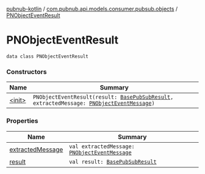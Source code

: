 [pubnub-kotlin](../../index.md) / [com.pubnub.api.models.consumer.pubsub.objects](../index.md) / [PNObjectEventResult](./index.md)

# PNObjectEventResult

`data class PNObjectEventResult`

### Constructors

| Name | Summary |
|---|---|
| [&lt;init&gt;](-init-.md) | `PNObjectEventResult(result: `[`BasePubSubResult`](../../com.pubnub.api.models.consumer.pubsub/-base-pub-sub-result/index.md)`, extractedMessage: `[`PNObjectEventMessage`](../-p-n-object-event-message/index.md)`)` |

### Properties

| Name | Summary |
|---|---|
| [extractedMessage](extracted-message.md) | `val extractedMessage: `[`PNObjectEventMessage`](../-p-n-object-event-message/index.md) |
| [result](result.md) | `val result: `[`BasePubSubResult`](../../com.pubnub.api.models.consumer.pubsub/-base-pub-sub-result/index.md) |
